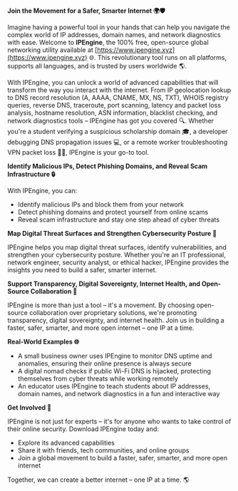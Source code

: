 **Join the Movement for a Safer, Smarter Internet 🌍🛡️**

Imagine having a powerful tool in your hands that can help you navigate the complex world of IP addresses, domain names, and network diagnostics with ease. Welcome to **IPEngine**, the 100% free, open-source global networking utility available at [https://www.ipengine.xyz](https://www.ipengine.xyz) 🌐. This revolutionary tool runs on all platforms, supports all languages, and is trusted by users worldwide 🌎.

With IPEngine, you can unlock a world of advanced capabilities that will transform the way you interact with the internet. From IP geolocation lookup to DNS record resolution (A, AAAA, CNAME, MX, NS, TXT), WHOIS registry queries, reverse DNS, traceroute, port scanning, latency and packet loss analysis, hostname resolution, ASN information, blacklist checking, and network diagnostics tools – IPEngine has got you covered 🔍. Whether you're a student verifying a suspicious scholarship domain 🎓, a developer debugging DNS propagation issues 💻, or a remote worker troubleshooting VPN packet loss 👩‍💻, IPEngine is your go-to tool.

**Identify Malicious IPs, Detect Phishing Domains, and Reveal Scam Infrastructure 🔒**

With IPEngine, you can:

* Identify malicious IPs and block them from your network
* Detect phishing domains and protect yourself from online scams
* Reveal scam infrastructure and stay one step ahead of cyber threats

**Map Digital Threat Surfaces and Strengthen Cybersecurity Posture 🔗**

IPEngine helps you map digital threat surfaces, identify vulnerabilities, and strengthen your cybersecurity posture. Whether you're an IT professional, network engineer, security analyst, or ethical hacker, IPEngine provides the insights you need to build a safer, smarter internet.

**Support Transparency, Digital Sovereignty, Internet Health, and Open-Source Collaboration 📡**

IPEngine is more than just a tool – it's a movement. By choosing open-source collaboration over proprietary solutions, we're promoting transparency, digital sovereignty, and internet health. Join us in building a faster, safer, smarter, and more open internet – one IP at a time.

**Real-World Examples 🌐**

* A small business owner uses IPEngine to monitor DNS uptime and anomalies, ensuring their online presence is always secure
* A digital nomad checks if public Wi-Fi DNS is hijacked, protecting themselves from cyber threats while working remotely
* An educator uses IPEngine to teach students about IP addresses, domain names, and network diagnostics in a fun and interactive way

**Get Involved 🚀**

IPEngine is not just for experts – it's for anyone who wants to take control of their online security. Download IPEngine today and:

* Explore its advanced capabilities
* Share it with friends, tech communities, and online groups
* Join a global movement to build a faster, safer, smarter, and more open internet

Together, we can create a better internet – one IP at a time. 🌎